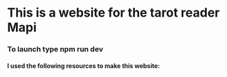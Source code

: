 # This is a website for the tarot reader Mapi

### To launch type npm run dev

#### I used the following resources to make this website:

